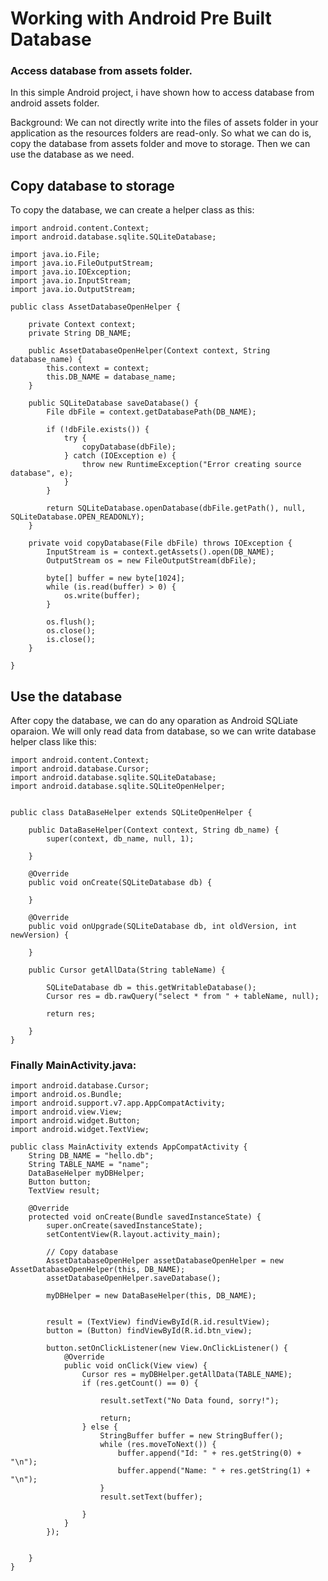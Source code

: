 # Working with Android Pre Built Database 
### Access database from assets folder.

In this simple Android project, i have shown how to access database from android assets folder.

Background:
We can not directly write into the files of assets folder in your application as the resources folders are read-only. So what we can do is, copy the database from assets folder and move to storage. Then we can use the database as we need.

## Copy database to storage
To copy the database, we can create a helper class as this:

~~~~
import android.content.Context;
import android.database.sqlite.SQLiteDatabase;
 
import java.io.File;
import java.io.FileOutputStream;
import java.io.IOException;
import java.io.InputStream;
import java.io.OutputStream;
 
public class AssetDatabaseOpenHelper {
 
    private Context context;
    private String DB_NAME;
 
    public AssetDatabaseOpenHelper(Context context, String database_name) {
        this.context = context;
        this.DB_NAME = database_name;
    }
 
    public SQLiteDatabase saveDatabase() {
        File dbFile = context.getDatabasePath(DB_NAME);
 
        if (!dbFile.exists()) {
            try {
                copyDatabase(dbFile);
            } catch (IOException e) {
                throw new RuntimeException("Error creating source database", e);
            }
        }
 
        return SQLiteDatabase.openDatabase(dbFile.getPath(), null, SQLiteDatabase.OPEN_READONLY);
    }
 
    private void copyDatabase(File dbFile) throws IOException {
        InputStream is = context.getAssets().open(DB_NAME);
        OutputStream os = new FileOutputStream(dbFile);
 
        byte[] buffer = new byte[1024];
        while (is.read(buffer) > 0) {
            os.write(buffer);
        }
 
        os.flush();
        os.close();
        is.close();
    }
 
}
~~~~

## Use the database

After copy the database, we can do any oparation as Android SQLiate oparaion. We will only read data from database, so we can write database helper class like this:
~~~~
import android.content.Context;
import android.database.Cursor;
import android.database.sqlite.SQLiteDatabase;
import android.database.sqlite.SQLiteOpenHelper;
 
 
public class DataBaseHelper extends SQLiteOpenHelper {
 
    public DataBaseHelper(Context context, String db_name) {
        super(context, db_name, null, 1);
 
    }
 
    @Override
    public void onCreate(SQLiteDatabase db) {
 
    }
 
    @Override
    public void onUpgrade(SQLiteDatabase db, int oldVersion, int newVersion) {
 
    }
 
    public Cursor getAllData(String tableName) {
 
        SQLiteDatabase db = this.getWritableDatabase();
        Cursor res = db.rawQuery("select * from " + tableName, null);
 
        return res;
 
    }
}

~~~~

### Finally MainActivity.java:
~~~~
import android.database.Cursor;
import android.os.Bundle;
import android.support.v7.app.AppCompatActivity;
import android.view.View;
import android.widget.Button;
import android.widget.TextView;
 
public class MainActivity extends AppCompatActivity {
    String DB_NAME = "hello.db";
    String TABLE_NAME = "name";
    DataBaseHelper myDBHelper;
    Button button;
    TextView result;
 
    @Override
    protected void onCreate(Bundle savedInstanceState) {
        super.onCreate(savedInstanceState);
        setContentView(R.layout.activity_main);
 
        // Copy database
        AssetDatabaseOpenHelper assetDatabaseOpenHelper = new AssetDatabaseOpenHelper(this, DB_NAME);
        assetDatabaseOpenHelper.saveDatabase();
 
        myDBHelper = new DataBaseHelper(this, DB_NAME);
 
 
        result = (TextView) findViewById(R.id.resultView);
        button = (Button) findViewById(R.id.btn_view);
 
        button.setOnClickListener(new View.OnClickListener() {
            @Override
            public void onClick(View view) {
                Cursor res = myDBHelper.getAllData(TABLE_NAME);
                if (res.getCount() == 0) {
 
                    result.setText("No Data found, sorry!");
 
                    return;
                } else {
                    StringBuffer buffer = new StringBuffer();
                    while (res.moveToNext()) {
                        buffer.append("Id: " + res.getString(0) + "\n");
                        buffer.append("Name: " + res.getString(1) + "\n");
                    }
                    result.setText(buffer);
 
                }
            }
        });
 
 
    }
}
~~~~
